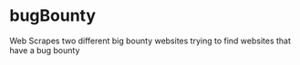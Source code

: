 # bugBounty
Web Scrapes two different big bounty websites trying to find websites that have a bug bounty
